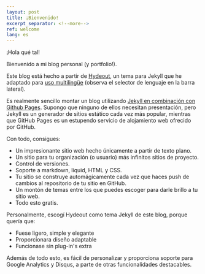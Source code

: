 ```yaml
---
layout: post
title: ¡Bienvenido!
excerpt_separator: <!--more-->
ref: welcome
lang: es
---
```


¡Hola qué tal!

Bienvenido a mi blog personal (y portfolio!). 

Este blog está hecho a partir de [Hydeout](https://fongandrew.github.io/hydeout/), un tema para Jekyll que he adaptado para [uso multilingüe](https://github.com/azarrias/hydeout-multilingual) 
(observa el selector de lenguaje en la barra lateral). 

<!--more-->

Es realmente sencillo montar un blog utilizando [Jekyll en combinación con Github Pages](https://help.github.com/articles/using-jekyll-as-a-static-site-generator-with-github-pages/).
Supongo que ninguno de ellos necesitan presentación, pero Jekyll es un generador de sitios estático cada vez más popular, mientras que GitHub Pages es un estupendo servicio de alojamiento web ofrecido por GitHub.

Con todo, consigues:
* Un impresionante sitio web hecho únicamente a partir de texto plano. 
* Un sitio para tu organización (o usuario) más infinitos sitios de proyecto. 
* Control de versiones.
* Soporte a markdown, liquid, HTML y CSS.
* Tu sitio se construye automágicamente cada vez que haces push de cambios al repositorio de tu sitio en GitHub.
* Un montón de temas entre los que puedes escoger para darle brillo a tu sitio web.
* Todo esto gratis.

Personalmente, escogí Hydeout como tema Jekyll de este blog, porque quería que:
* Fuese ligero, simple y elegante
* Proporcionara diseño adaptable
* Funcionase sin plug-in's extra

Además de todo esto, es fácil de personalizar y proporciona soporte para Google Analytics y Disqus, a parte de otras funcionalidades destacables.
